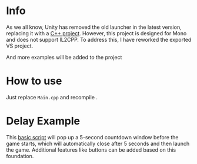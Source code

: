 # Info

As we all know, Unity has removed the old launcher in the latest version, replacing it with a [C++ project](https://github.com/Unity-Technologies/DesktopSamples/tree/master/ScreenSelectorExample). However, this project is designed for Mono and does not support IL2CPP. To address this, I have reworked the exported VS project. 

And more examples will be added to the project

# How to use

Just replace `Main.cpp` and recompile .


# Delay Example

This [basic script](DelayExample/Main.cpp) will pop up a 5-second countdown window before the game starts, which will automatically close after 5 seconds and then launch the game. Additional features like buttons can be added based on this foundation.
